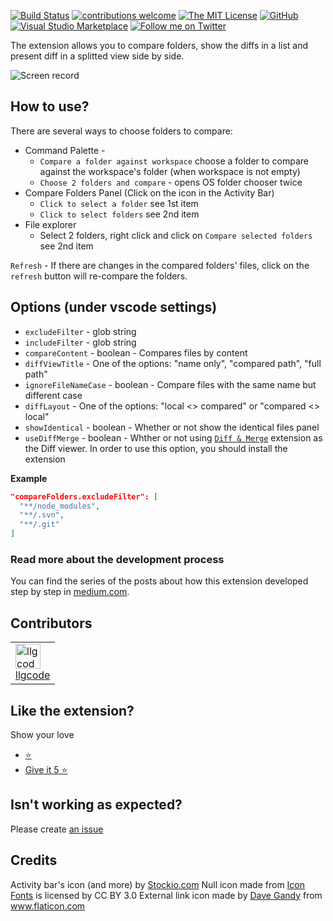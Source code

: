 [![Build Status](https://dev.azure.com/moshfeu-vscode/CompareFoldersExtension/_apis/build/status/moshfeu.vscode-compare-folders?branchName=master)](https://dev.azure.com/moshfeu-vscode/CompareFoldersExtension/_build/latest?definitionId=1&branchName=master)
[![contributions welcome](https://img.shields.io/badge/contributions-welcome-yellow.svg?style=flat)](https://github.com/Coding-Coach/find-a-mentor/issues)
[![The MIT License](https://flat.badgen.net/badge/license/MIT/orange)](http://opensource.org/licenses/MIT)
[![GitHub](https://flat.badgen.net/github/release/moshfeu/vscode-compare-folders)](https://github.com/moshfeu/vscode-compare-folders/releases)
[![Visual Studio Marketplace](https://vsmarketplacebadge.apphb.com/installs-short/moshfeu.compare-folders.svg?style=flat-square)](https://marketplace.visualstudio.com/items?itemName=moshfeu.compare-folders)
[![Follow me on Twitter](https://img.shields.io/twitter/follow/moshfeu.svg?style=social)](https://twitter.com/moshfeu)

The extension allows you to compare folders, show the diffs in a list and present diff in a splitted view side by side.

![Screen record](https://user-images.githubusercontent.com/3723951/82501126-67607700-9afd-11ea-9578-8526f6172143.gif)

## How to use?

There are several ways to choose folders to compare:

- Command Palette -
  - `Compare a folder against workspace` choose a folder to compare against the workspace's folder (when workspace is not empty)
  - `Choose 2 folders and compare` - opens OS folder chooser twice
- Compare Folders Panel (Click on the icon in the Activity Bar)
  - `Click to select a folder` see 1st item
  - `Click to select folders` see 2nd item
- File explorer
  - Select 2 folders, right click and click on `Compare selected folders` see 2nd item

`Refresh` - If there are changes in the compared folders' files, click on the `refresh` button will re-compare the folders.

## Options (under vscode settings)

- `excludeFilter` - glob string
- `includeFilter` - glob string
- `compareContent` - boolean - Compares files by content
- `diffViewTitle` - One of the options: "name only", "compared path", "full path"
- `ignoreFileNameCase` - boolean - Compare files with the same name but different case
- `diffLayout` - One of the options: "local <> compared" or "compared <> local"
- `showIdentical` - boolean - Whether or not show the identical files panel
- `useDiffMerge` - boolean - Whther or not using [`Diff & Merge`](https://marketplace.visualstudio.com/items?itemName=moshfeu.diff-merge) extension as the Diff viewer. In order to use this option, you should install the extension

**Example**

```json
"compareFolders.excludeFilter": [
  "**/node_modules",
  "**/.svn",
  "**/.git"
]
```

### Read more about the development process

You can find the series of the posts about how this extension developed step by step in [medium.com](https://medium.com/@moshfeu/comparefolders-visual-studio-code-extension-journey-intro-b540a0539629?source=friends_link&sk=db37e1889766ccd8fe553958a12a8f69).

## Contributors

<table>
  <tr>
    <td>
      <a href="https://github.com/llgcode" target="_blank">
        <img width="40" height="40" src="https://avatars3.githubusercontent.com/u/524083?s=88&v=4" alt="llgcode">
        <div>
          llgcode
        </div>
      </a>
    </td>
  </tr>
</table>

## Like the extension?

Show your love

- [⭐️](https://github.com/moshfeu/vscode-compare-folders)
- [Give it 5 ⭐️](https://marketplace.visualstudio.com/items?itemName=moshfeu.compare-folders&ssr=false#review-details)

## Isn't working as expected?

Please create [an issue](https://github.com/moshfeu/vscode-compare-folders/issues/new)

## Credits
Activity bar's icon (and more) by [Stockio.com](https://www.stockio.com/free-icon/folders)
Null icon made from <a href="http://www.onlinewebfonts.com/icon">Icon Fonts</a> is licensed by CC BY 3.0
External link icon made by <a href="https://www.flaticon.com/authors/dave-gandy" title="Dave Gandy">Dave Gandy</a> from <a href="https://www.flaticon.com/" title="Flaticon">www.flaticon.com</a>